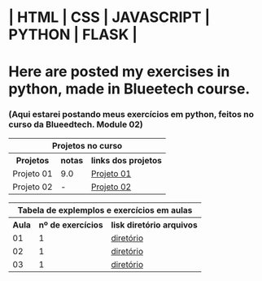# | HTML | CSS | JAVASCRIPT | PYTHON | FLASK |

# Here are posted my exercises in python, made in Blueetech course.
### (Aqui estarei postando meus exercícios em python, feitos no curso da Blueedtech. Module 02)
 

<table align="center" border="0">
      <tr>
          <th colspan="3"> Projetos no curso </th>
      </tr>
      <tr>
       <th>Projetos</th>
       <th>notas</th>
       <th>links dos projetos</th>
      </tr>
      <tr>
       <td>Projeto 01</td>
       <td>9.0</td>
       <td><a href="https://github.com/hikarocarvalho/Blue_Module_02/tree/main/projects/project01">Projeto 01</a></td>
      </tr>
      <tr>
       <td>Projeto 02</td>
       <td>-</td>
       <td><a href="https://github.com/hikarocarvalho/Blue_Module_02/tree/main/projects/herokuproject">Projeto 02</a></td>
      </tr>


</table>

<table align="center" border="0">
      <tr>
          <th colspan="3"> Tabela de explemplos e exercícios em aulas </th>
      </tr>
      <tr>
          <th>Aula </th>
          <th> nº de exercícios </th>
          <th> lisk diretório arquivos</th>
      </tr>
      <tr>
          <td>01 </td>
          <td> 1 </td>
          <td> <a href="https://github.com/hikarocarvalho/Blue_Module_02/tree/main/classes/class01">diretório</a></td>
      </tr>
      <tr>
          <td>02 </td>
          <td> 1 </td>
          <td> <a href="https://github.com/hikarocarvalho/Blue_Module_02/tree/main/classes/class02">diretório</a></td>
      </tr>
      <tr>
          <td>03 </td>
          <td> 1 </td>
          <td> <a href="https://github.com/hikarocarvalho/Blue_Module_02/tree/main/classes/class03">diretório</a></td>
      </tr>

</table>
